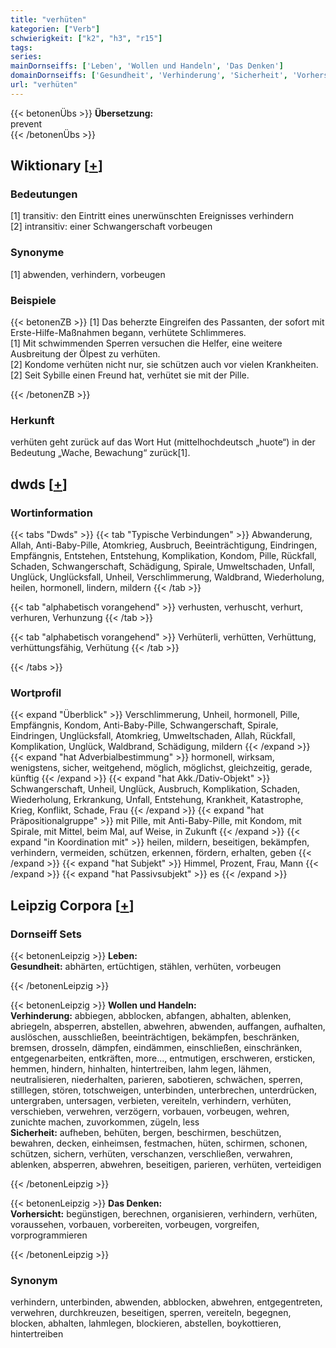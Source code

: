 ```yaml
---
title: "verhüten"
kategorien: ["Verb"]
schwierigkeit: ["k2", "h3", "r15"]
tags:
series:
mainDornseiffs: ['Leben', 'Wollen und Handeln', 'Das Denken']
domainDornseiffs: ['Gesundheit', 'Verhinderung', 'Sicherheit', 'Vorhersicht']
url: "verhüten"
---
```


{{< betonenÜbs >}}
**Übersetzung:**  
prevent  
{{< /betonenÜbs >}}

## Wiktionary [[+](https://de.wiktionary.org/wiki/verhüten)]

### Bedeutungen
[1] transitiv: den Eintritt eines unerwünschten Ereignisses verhindern  
[2] intransitiv: einer Schwangerschaft vorbeugen  

### Synonyme
[1] abwenden, verhindern, vorbeugen  

### Beispiele
{{< betonenZB >}}
[1] Das beherzte Eingreifen des Passanten, der sofort mit Erste-Hilfe-Maßnahmen begann, verhütete Schlimmeres.  
[1] Mit schwimmenden Sperren versuchen die Helfer, eine weitere Ausbreitung der Ölpest zu verhüten.  
[2] Kondome verhüten nicht nur, sie schützen auch vor vielen Krankheiten.  
[2] Seit Sybille einen Freund hat, verhütet sie mit der Pille.  

{{< /betonenZB >}}
### Herkunft
verhüten geht zurück auf das Wort Hut (mittelhochdeutsch „huote“) in der Bedeutung „Wache, Bewachung“ zurück[1].  



## dwds [[+](https://www.dwds.de/wb/verhüten)]

### Wortinformation
{{< tabs "Dwds" >}}
{{< tab "Typische Verbindungen" >}}
Abwanderung, Allah, Anti-Baby-Pille, Atomkrieg, Ausbruch, Beeinträchtigung, Eindringen, Empfängnis, Entstehen, Entstehung, Komplikation, Kondom, Pille, Rückfall, Schaden, Schwangerschaft, Schädigung, Spirale, Umweltschaden, Unfall, Unglück, Unglücksfall, Unheil, Verschlimmerung, Waldbrand, Wiederholung, heilen, hormonell, lindern, mildern
{{< /tab >}}

{{< tab "alphabetisch vorangehend" >}}
verhusten, verhuscht, verhurt, verhuren, Verhunzung
{{< /tab >}}

{{< tab "alphabetisch vorangehend" >}}
Verhüterli, verhütten, Verhüttung, verhüttungsfähig, Verhütung
{{< /tab >}}

{{< /tabs >}}

### Wortprofil
{{< expand "Überblick" >}} Verschlimmerung, Unheil, hormonell, Pille, Empfängnis, Kondom, Anti-Baby-Pille, Schwangerschaft, Spirale, Eindringen, Unglücksfall, Atomkrieg, Umweltschaden, Allah, Rückfall, Komplikation, Unglück, Waldbrand, Schädigung, mildern {{< /expand >}}
{{< expand "hat Adverbialbestimmung" >}} hormonell, wirksam, wenigstens, sicher, weitgehend, möglich, möglichst, gleichzeitig, gerade, künftig {{< /expand >}}
{{< expand "hat Akk./Dativ-Objekt" >}} Schwangerschaft, Unheil, Unglück, Ausbruch, Komplikation, Schaden, Wiederholung, Erkrankung, Unfall, Entstehung, Krankheit, Katastrophe, Krieg, Konflikt, Schade, Frau {{< /expand >}}
{{< expand "hat Präpositionalgruppe" >}} mit Pille, mit Anti-Baby-Pille, mit Kondom, mit Spirale, mit Mittel, beim Mal, auf Weise, in Zukunft {{< /expand >}}
{{< expand "in Koordination mit" >}} heilen, mildern, beseitigen, bekämpfen, verhindern, vermeiden, schützen, erkennen, fördern, erhalten, geben {{< /expand >}}
{{< expand "hat Subjekt" >}} Himmel, Prozent, Frau, Mann {{< /expand >}}
{{< expand "hat Passivsubjekt" >}} es {{< /expand >}}

## Leipzig Corpora [[+](https://corpora.uni-leipzig.de/en/res?word=verhüten&corpusId=deu_newscrawl-public_2018)]

### Dornseiff Sets
{{< betonenLeipzig >}}
**Leben:**  
**Gesundheit:** abhärten, ertüchtigen, stählen, verhüten, vorbeugen  

{{< /betonenLeipzig >}}


{{< betonenLeipzig >}}
**Wollen und Handeln:**  
**Verhinderung:** abbiegen, abblocken, abfangen, abhalten, ablenken, abriegeln, absperren, abstellen, abwehren, abwenden, auffangen, aufhalten, auslöschen, ausschließen, beeinträchtigen, bekämpfen, beschränken, bremsen, drosseln, dämpfen, eindämmen, einschließen, einschränken, entgegenarbeiten, entkräften, more..., entmutigen, erschweren, ersticken, hemmen, hindern, hinhalten, hintertreiben, lahm legen, lähmen, neutralisieren, niederhalten, parieren, sabotieren, schwächen, sperren, stilllegen, stören, totschweigen, unterbinden, unterbrechen, unterdrücken, untergraben, untersagen, verbieten, vereiteln, verhindern, verhüten, verschieben, verwehren, verzögern, vorbauen, vorbeugen, wehren, zunichte machen, zuvorkommen, zügeln, less  
**Sicherheit:** aufheben, behüten, bergen, beschirmen, beschützen, bewahren, decken, einheimsen, festmachen, hüten, schirmen, schonen, schützen, sichern, verhüten, verschanzen, verschließen, verwahren, ablenken, absperren, abwehren, beseitigen, parieren, verhüten, verteidigen  

{{< /betonenLeipzig >}}


{{< betonenLeipzig >}}
**Das Denken:**  
**Vorhersicht:** begünstigen, berechnen, organisieren, verhindern, verhüten, voraussehen, vorbauen, vorbereiten, vorbeugen, vorgreifen, vorprogrammieren  

{{< /betonenLeipzig >}}

### Synonym
verhindern, unterbinden, abwenden, abblocken, abwehren, entgegentreten, verwehren, durchkreuzen, beseitigen, sperren, vereiteln, begegnen, blocken, abhalten, lahmlegen, blockieren, abstellen, boykottieren, hintertreiben

